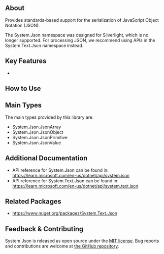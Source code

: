 ## About

<!-- A description of the package and where one can find more documentation -->

Provides standards-based support for the serialization of JavaScript Object Notation (JSON).

The System.Json namespace was designed for Silverlight, which is no longer supported. For processing JSON, we recommend using APIs in the System.Text.Json namespace instead.

## Key Features

<!-- The key features of this package -->

*

## How to Use

<!-- A compelling example on how to use this package with code, as well as any specific guidelines for when to use the package -->


## Main Types

<!-- The main types provided in this library -->

The main types provided by this library are:

- System.Json.JsonArray
- System.Json.JsonObject
- System.Json.JsonPrimitive
- System.Json.JsonValue

## Additional Documentation

- API reference for System.Json can be found in: https://learn.microsoft.com/en-us/dotnet/api/system.json
- API reference for System.Text.Json can be found in: https://learn.microsoft.com/en-us/dotnet/api/system.text.json

## Related Packages

<!-- The related packages associated with this package -->

- https://www.nuget.org/packages/System.Text.Json

## Feedback & Contributing

<!-- How to provide feedback on this package and contribute to it -->

System.Json is released as open source under the [MIT license](https://licenses.nuget.org/MIT). Bug reports and contributions are welcome at [the GitHub repository](https://github.com/dotnet/runtime).